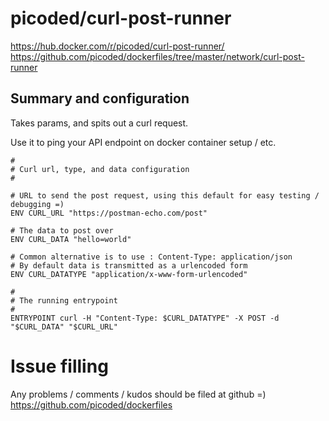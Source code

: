 # picoded/curl-post-runner

https://hub.docker.com/r/picoded/curl-post-runner/
https://github.com/picoded/dockerfiles/tree/master/network/curl-post-runner

## Summary and configuration
Takes params, and spits out a curl request.

Use it to ping your API endpoint on docker container setup / etc.

``` 
#
# Curl url, type, and data configuration
#

# URL to send the post request, using this default for easy testing / debugging =)
ENV CURL_URL "https://postman-echo.com/post"

# The data to post over
ENV CURL_DATA "hello=world"

# Common alternative is to use : Content-Type: application/json
# By default data is transmitted as a urlencoded form
ENV CURL_DATATYPE "application/x-www-form-urlencoded"

#
# The running entrypoint
#
ENTRYPOINT curl -H "Content-Type: $CURL_DATATYPE" -X POST -d "$CURL_DATA" "$CURL_URL"
```

# Issue filling

Any problems / comments / kudos should be filed at github =)
https://github.com/picoded/dockerfiles
